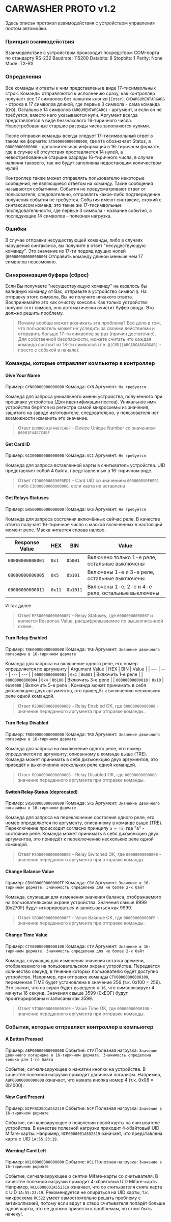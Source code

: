 # CARWASHER PROTO v1.2

Здесь описан протокол взаимодействия с устройством управления постом автомойки.

### Принцип взаимодействия

Взаимодействие с устройством происходит посредством COM-порта по стандарту RS-232
Baudrate: 115200
Databits: 8
Stopbits: 1
Parity: None
Mode: TX-RX


### Определения
Все команды и ответы к ним представлены в виде 17-тисимвольных строк. Команды отправляются к исполнению сразу, как контроллер получает все 17 символов без нажатия кнопки [`Enter`].
`CMDARGUMENTARGARG` - строка в 17 символов длиной, где первые 3 символа - сама команда (`CMD`). Остальные 14 символов (`ARGUMENTARGARG`) - аргумент, и если он не требуется, вместо него указываются нули. Аргумент всегда представляется в виде беззнакового 16-тиричного числа. Невостребованные старшие разряды числа заполняются нулями.

После отправки команды всегда следует 17-тисимвольный ответ в таком же формате:
`STS00000000000000`, где `STS` обозначает Status, а `00000000000000` - дополнительная информация в 16-тиричном формате, где в случае её отсутствия проставляется 14 нулей, а невостребованные старшие разряды 16-тиричного числа, в случае наличия такового, так же будут заполнены недостающим количеством нулей

Контроллер также может отправлять пользователю некоторые сообщения, не являющиеся ответом на команду. Такие сообщения называются событиями. События не предусматривают ответ от пользователя, следовательно, отправлять какое-либо подтверждение получения события не требуется.
События имеют синтаксис, схожий с синтаксисом команд: это такие же 17-тисимвольные последовательности, где первые 3 символа - название события, а последующие 14 символов - полезная нагрузка.

### Ошибки

В случае отправки несуществующей команды, либо в случаях нарушения синтаксиса, вы получите в ответ "несуществующую команду". Это значение из 17-ти подряд идущих нолей (`00000000000000000`)
Отправить команду длиной меньше чем 17 символов невозможно.

### Синхронизация буфера (сброс)

Если Вы получаете "несуществующую команду" на казалось бы валидную команду от Вас, отправьте в устройство символ `@`. На отправку этого символа, Вы не получите никакого ответа. Воспринимайте это как очистку консоли. Как только устройство получит этот символ, оно автоматически очистит буфер ввода. Это должно решить проблему.
> Почему вообще может возникать эта проблема?
> Всё дело в том, что пользователь может не уследить за своими действиями и отправить больше 17-ти символов за раз (причин достаточно). Для собственной безопасности, можете считать что каждая команда состоит из 18-ти символов (т.е. `@[CMD][ARGARGARGARGAR]` - просто с собакой в начале).

### Команды, которые отправляет компьютер в контроллер

#### Give Your Name
Пример: `GYN00000000000000`
Команда: `GYN`
Аргумент: `Не требуется`

Команда для запроса уникального имени устройства, полученного при прошивке устройства (Для идентификации постов).
Уникальное имя устройства берётся из регистра самой микросхемы из значения, зашитого на заводе изготовителе, следовательно, у пользователя нет возможности изменить это значение.
> Ответ
> `DUN00001F4487C4BF` - Device Unique Number со значением `00001F4487C4BF` 

#### Get Card ID
Пример: `GCI00000000000000`
Команда: `GCI`
Аргумент: `Не требуется`

Команда для запроса вставленной карты в считыватель устройства. UID представляет собой 4 байта, представленных в 16-тиричном виде.
>  Ответ
> `CID000000890F6ED1` - Card UID со значением `000000890F6ED1` либо `CID00000000000000`, если карта не вставлена

#### Get Relays Statuses
Пример: `GRS00000000000000`
Команда: `GRS`
Аргумент: `Не требуется`

Команда для запроса состояния включённых сейчас реле. 
В качестве ответа получает 16-тиричное число с маской включённых в настоящий момент реле. Маска читается справа налево.

| Response Value | HEX | BIN | Value |
| --- | --- | --- | --- |
| `00000000000001` | `0x1` | `0b001` | Включено только 1-е реле, остальные выключены |
| `00000000000005` | `0x5` | `0b101` | Включены 1-е и 3-е реле, остальные выключены |
| `00000000000011` | `0x11` | `0b1011` | Включены 1-е, 2-е и 4-е реле, остальные выключены |
И так далее

> Ответ
> `RES00000000000007` - Relay Statuses, где `00000000000007` и является Response Value, расшифровываемое по вышеописанной схеме.

#### Turn Relay Enabled
Пример: `TRE00000000000008`
Команда: `TRE`
Аргумент: `Значение двоичного логарифма в 16-тиричном формате`

Команда для запроса на включение одного реле, его номер определяется по аргументу
| Argument Value | HEX | BIN | Value |
| --- | --- | --- | --- |
| `00000000000001` | `0x1` | `0b001` | Включить 1-е реле |
| `00000000000004` | `0x4` | `0b100` | Включить 3-е реле |
| `00000000000010` | `0x10` | `0b10000` | Включить 5-е реле |
Команда может принимать в себя дизъюнкцию двух аргументов, это приведёт к включению нескольких реле одной командой.

> Ответ
> `REO00000000000008` - Relay Enabled OK, где `00000000000008` - значение переданного аргумента при отправке команды.

#### Turn Relay Disabled
Пример: `TRD00000000000008`
Команда: `TRD`
Аргумент: `Значение двоичного логарифма в 16-тиричном формате`

Команда для запроса на выключение одного реле, его номер определяется по аргументу, описанному в команде выше (TRE).
Команда может принимать в себя дизъюнкцию двух аргументов, это приведёт к выключению нескольких реле одной командой.
> Ответ
> `RDO00000000000008` - Relay Disabled OK, где `00000000000008` - значение переданного аргумента при отправке команды.

#### ~~Switch Relay Status~~ (deprecated)
Пример: `SRS00000000000008`
Команда: `SRS`
Аргумент: `Значение двоичного логарифма в 16-тиричном формате`

Команда для запроса на переключение состояния одного реле, его номер определяется по аргументу, описанному в команде выше (TRE).
Переключение происходит согласно принципу `a = !a`, где "а" - состояние реле.
Команда может принимать в себя дизъюнкцию двух аргументов, это приведёт к переключению нескольких реле одной командой.
> Ответ
> `RSO00000000000008` - Relay Switched OK, где `00000000000008` - значение переданного аргумента при отправке команды.

#### Change Balance Value
Пример: `CBV000000000000FF`
Команда: `CBV`
Аргумент: `Значение в 16-тиричном формате. Значимость определена для не более 2-х байт`

Команда, служащая для изменения значения баланса, отображаемого на пользовательском экране устройства.
Значения свыше 9999 (0x270F) будут игнорироваться и записываться как 9999.

> Ответ
> `VBO000000000000FF` - Value Balance OK, где `000000000000FF` - значение переданного аргумента при отправке команды.

#### Change Time Value
Пример: `CTV00000000000100`
Команда: `CTV`
Аргумент: `Значение в 16-тиричном формате. Значимость определена для не более 2-х байт`

Команда, служащая для изменения значения остатка времени, отображаемого на пользовательском экране устройства. Передаётся количество секунд, в течение которых пользователю будет доступно устройство.
Например, при отправке команды `CTV00000000000100`, переменная TIME будет установлена в значение 256 (т.к. 0x100 = 256). Это значит, что на экран будет выведено `4:16`, что символизирует 4 минуты 16 секунд.
Значения свыше 3599 (0xEOF) будут проигнорированы и записаны как 3599.

> Ответ
> `VTO00000000000100` - Value Time OK, где `00000000000100` - значение переданного аргумента при отправке команды.



### События, которые отправляет контроллер в компьютер

#### A Button Pressed
Пример: `ABP00000000000008`
Событие: `CTV`
Полезная нагрузка: `Значение двоичного логарифма в 16-тиричном формате. Значимость определена только для 1-го байта`

Событие, сигнализирующее о нажатии кнопки на устройстве. В качестве полезной нагрузки приходит двоичный логарифм.
Например, `ABP00000000000008` означает, что нажата кнопка номер 4 (т.к. 0x08 = 0b1000).

#### New Card Present
Пример: `NCPFBC2BD1A552319`
Событие: `NCP`
Полезная нагрузка: `Значение в 16-тиричном формате`

Событие, сигнализирующее о появлении новой карты на считывателе устройства. В качестве полезной нагрузки приходит 4-хбайтовый UID Mifare-карты.
Например, `NCP0000001A552319` означает, что представлена карта с UID `1A:55:23:19`.

#### Warning! Card Left
Пример: `WCL00000000000000`
Событие: `WCL`
Полезная нагрузка: `Значение в 16-тиричном формате`

Событие, сигнализирующее о снятии Mifare-карты со считывателя. В качестве полезной нагрузки приходит 4-хбайтовый UID Mifare-карты.
Например, `WCL0000001A552319` означает, что со считывателя снята карта с UID `1A:55:23:19`. Рекомендуется не опираться на UID карты, т.к. микросхема `RC522` умеет самостоятельно решать проблему с антиколлизией, потому если вдруг в створ считывателя попадёт больше одной карты, это не должно привести к проблемам, но стоит быть начеку!.

